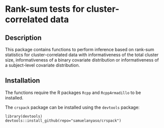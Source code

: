 # Rank-sum tests for cluster-correlated data

## Description 
This package contains functions to perform inference based on rank-sum statistics for cluster-correlated data with informativeness of the total cluster size, informativeness of a binary covariate distribution or informativeness of a subject-level covariate distribution.

## Installation
The functions require the R packages `Rcpp` and `RcppArmadillo` to be installed.

The `crspack` package can be installed using the `devtools` package:

    library(devtools) 
    devtools::install_github(repo="samuelanyaso/crspack") 

